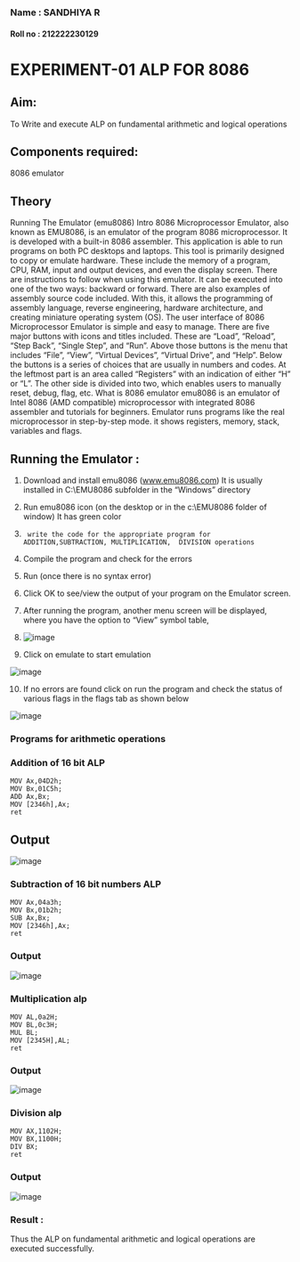 ### Name : SANDHIYA R

#### Roll no : 212222230129
# EXPERIMENT-01 ALP FOR 8086

## Aim: 
To Write and execute ALP on fundamental arithmetic and logical operations
## Components required: 
8086  emulator 
## Theory 
Running The Emulator (emu8086) Intro 8086 Microprocessor Emulator, also known as EMU8086, is an emulator of the program 8086 microprocessor. It is developed with a built-in 8086 assembler. This application is able to run programs on both PC desktops and laptops. This tool is primarily designed to copy or emulate hardware. These include the memory of a program, CPU, RAM, input and output devices, and even the display screen. There are instructions to follow when using this emulator. It can be executed into one of the two ways: backward or forward. There are also examples of assembly source code included. With this, it allows the programming of assembly language, reverse engineering, hardware architecture, and creating miniature operating system (OS). The user interface of 8086 Microprocessor Emulator is simple and easy to manage. There are five major buttons with icons and titles included. These are “Load”, “Reload”, “Step Back”, “Single Step”, and “Run”. Above those buttons is the menu that includes “File”, “View”, “Virtual Devices”, “Virtual Drive”, and “Help”. Below the buttons is a series of choices that are usually in numbers and codes. At the leftmost part is an area called “Registers” with an indication of either “H” or “L”. The other side is divided into two, which enables users to manually reset, debug, flag, etc. What is 8086 emulator emu8086 is an emulator of Intel 8086 (AMD compatible) microprocessor with integrated 8086 assembler and tutorials for beginners. Emulator runs programs like the real microprocessor in step-by-step mode. it shows registers, memory, stack, variables and flags.


 ## Running the Emulator :
1.	Download and install emu8086 (www.emu8086.com) It is usually installed in C:\EMU8086 subfolder in the “Windows” directory
2.	  Run  emu8086 icon (on the desktop or in the c:\EMU8086 folder of window) It has green color 
 
3.		write the code for the appropriate program for ADDITION,SUBTRACTION, MULTIPLICATION,  DIVISION operations 

4.	 Compile the program and check for the errors 
5.	Run (once there is no syntax error) 

6.	Click OK to see/view the output of your program on the Emulator screen. 


7.	After running the program, another menu screen will be displayed, where you have the option to “View” symbol table,
8.	 ![image](https://user-images.githubusercontent.com/36288975/189273263-d65baae9-4b8f-4723-afb3-c0ffa4052b04.png)


9.	Click on emulate to start emulation 

![image](https://user-images.githubusercontent.com/36288975/189273273-9bb36ec1-e2e8-4892-8d35-37707332bfdc.png)


10.	If no errors are found click on run the program and check the status of various flags in the flags tab as shown below 


![image](https://user-images.githubusercontent.com/36288975/189273277-113a2a33-4a40-4ff8-95a5-ecd3a1f504fe.png)

### Programs for arithmetic  operations

### Addition  of 16 bit ALP 
```
MOV Ax,04D2h;
MOV Bx,01C5h;
ADD Ax,Bx;
MOV [2346h],Ax;    
ret
```
## Output 
![image](https://github.com/SandhiyaR1/EXPERIMENT--01-ALP-FOR-8086/assets/113497571/dea2b26d-9376-4fd4-bc91-319f0ef3e59f)

 
### Subtraction   of 16 bit numbers  ALP 
 ```
MOV Ax,04a3h;
MOV Bx,01b2h;
SUB Ax,Bx;
MOV [2346h],Ax;    
ret
```       
### Output  
![image](https://github.com/SandhiyaR1/EXPERIMENT--01-ALP-FOR-8086/assets/113497571/d7b3d0eb-8d44-4b4f-bc0a-06dcae2548e8)

### Multiplication alp 
```
MOV AL,0a2H;
MOV BL,0c3H;
MUL BL;
MOV [2345H],AL;
ret
```
### Output  
![image](https://github.com/SandhiyaR1/EXPERIMENT--01-ALP-FOR-8086/assets/113497571/a5ca15a2-89b0-4067-aaec-147dc3de383e)


### Division alp 
```
MOV AX,1102H;
MOV BX,1100H;
DIV BX;
ret
```

### Output  
![image](https://github.com/SandhiyaR1/EXPERIMENT--01-ALP-FOR-8086/assets/113497571/309d5e6d-1d67-4139-abf6-e4caa90fe9e9)


### Result :
Thus the ALP on fundamental arithmetic and logical operations are executed successfully.
 








